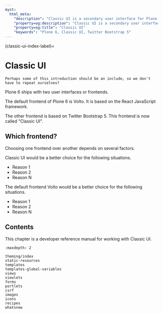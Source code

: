```yaml
---
myst:
  html_meta:
    "description": "Classic UI is a secondary user interface for Plone, but updated to use Twitter Bootstrap 5. It is familiar to users of Plone 5."
    "property=og:description": "Classic UI is a secondary user interface for Plone, but updated to use Twitter Bootstrap 5. It is familiar to users of Plone 5."
    "property=og:title": "Classic UI"
    "keywords": "Plone 6, Classic UI, Twitter Bootstrap 5"
---
```


(classic-ui-index-label)=

# Classic UI

```{todo}
Perhaps some of this introduction should be an include, so we don't have to repeat ourselves?
```

Plone 6 ships with two user interfaces or frontends.

The default frontend of Plone 6 is Volto.
It is based on the React JavaScript framework.

The other frontend is based on Twitter Bootstrap 5.
This frontend is now called "Classic UI".


## Which frontend?

Choosing one frontend over another depends on several factors.

Classic UI would be a better choice for the following situations.

-   Reason 1
-   Reason 2
-   Reason N

The default frontend Volto would be a better choice for the following situations.

-   Reason 1
-   Reason 2
-   Reason N


## Contents

This chapter is a developer reference manual for working with Classic UI.

```{toctree}
:maxdepth: 2

theming/index
static-resources
templates
templates-global-variables
views
viewlets
forms
portlets
csrf
images
icons
recipes
whatsnew
```
